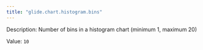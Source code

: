 ```yaml
---
title: "glide.chart.histogram.bins"
---
```


Description: Number of bins in a histogram chart (minimum 1, maximum 20)

Value: `10`